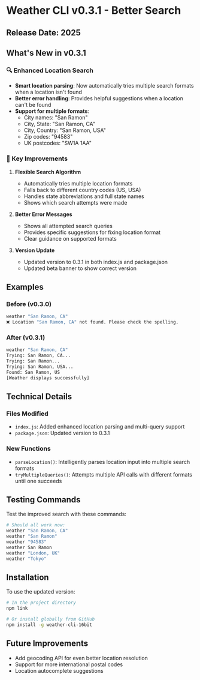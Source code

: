 # Weather CLI v0.3.1 - Better Search

## Release Date: 2025

## What's New in v0.3.1

### 🔍 Enhanced Location Search
- **Smart location parsing**: Now automatically tries multiple search formats when a location isn't found
- **Better error handling**: Provides helpful suggestions when a location can't be found
- **Support for multiple formats**:
  - City names: "San Ramon"
  - City, State: "San Ramon, CA"
  - City, Country: "San Ramon, USA"
  - Zip codes: "94583"
  - UK postcodes: "SW1A 1AA"

### 🎯 Key Improvements

1. **Flexible Search Algorithm**
   - Automatically tries multiple location formats
   - Falls back to different country codes (US, USA)
   - Handles state abbreviations and full state names
   - Shows which search attempts were made

2. **Better Error Messages**
   - Shows all attempted search queries
   - Provides specific suggestions for fixing location format
   - Clear guidance on supported formats

3. **Version Update**
   - Updated version to 0.3.1 in both index.js and package.json
   - Updated beta banner to show correct version

## Examples

### Before (v0.3.0)
```bash
weather "San Ramon, CA"
❌ Location "San Ramon, CA" not found. Please check the spelling.
```

### After (v0.3.1)
```bash
weather "San Ramon, CA"
Trying: San Ramon, CA...
Trying: San Ramon...
Trying: San Ramon, USA...
Found: San Ramon, US
[Weather displays successfully]
```

## Technical Details

### Files Modified
- `index.js`: Added enhanced location parsing and multi-query support
- `package.json`: Updated version to 0.3.1

### New Functions
- `parseLocation()`: Intelligently parses location input into multiple search formats
- `tryMultipleQueries()`: Attempts multiple API calls with different formats until one succeeds

## Testing Commands

Test the improved search with these commands:
```bash
# Should all work now:
weather "San Ramon, CA"
weather "San Ramon"
weather "94583"
weather San Ramon
weather "London, UK"
weather "Tokyo"
```

## Installation

To use the updated version:
```bash
# In the project directory
npm link

# Or install globally from GitHub
npm install -g weather-cli-16bit
```

## Future Improvements
- Add geocoding API for even better location resolution
- Support for more international postal codes
- Location autocomplete suggestions

